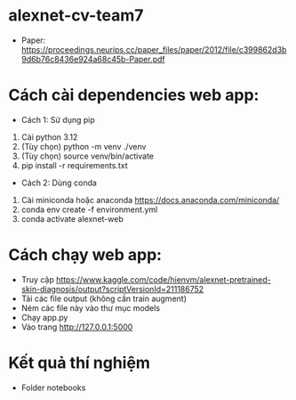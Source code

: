# alexnet-cv-team7
- Paper: https://proceedings.neurips.cc/paper_files/paper/2012/file/c399862d3b9d6b76c8436e924a68c45b-Paper.pdf

# Cách cài dependencies web app:
* Cách 1: Sử dụng pip
1. Cài python 3.12
2. (Tùy chọn) python -m venv ./venv
3. (Tùy chọn) source venv/bin/activate
4. pip install -r requirements.txt

* Cách 2: Dùng conda
1. Cài miniconda hoặc anaconda https://docs.anaconda.com/miniconda/
2. conda env create -f environment.yml
3. conda activate alexnet-web

# Cách chạy web app:
* Truy cập https://www.kaggle.com/code/hienvm/alexnet-pretrained-skin-diagnosis/output?scriptVersionId=211186752
* Tải các file output (không cần train augment)
* Ném các file này vào thư mục models
* Chạy app.py
* Vào trang http://127.0.0.1:5000

# Kết quả thí nghiệm
* Folder notebooks
